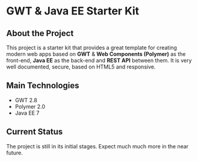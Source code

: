 # GWT &amp; Java EE Starter Kit

## About the Project
This project is a starter kit that provides a great template for creating modern web apps based on **GWT** &amp; **Web Components (Polymer)** as the front-end, **Java EE** as the back-end and **REST API** between them. It is very well documented, secure, based on HTML5 and responsive.

## Main Technologies
- GWT 2.8
- Polymer 2.0
- Java EE 7

## Current Status
The project is still in its initial stages. Expect much much more in the near future.
